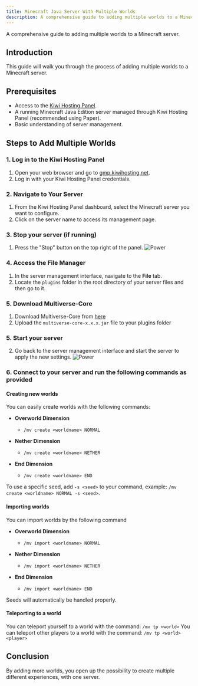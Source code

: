 ```yaml
---
title: Minecraft Java Server With Multiple Worlds
description: A comprehensive guide to adding multiple worlds to a Minecraft server.
---
```

A comprehensive guide to adding multiple worlds to a Minecraft server.

## Introduction

This guide will walk you through the process of adding multiple worlds to a Minecraft server.

## Prerequisites

- Access to the [Kiwi Hosting Panel](https://gmp.kiwihosting.net).
- A running Minecraft Java Edition server managed through Kiwi Hosting Panel (recommended using Paper).
- Basic understanding of server management.

## Steps to Add Multiple Worlds

### 1. Log in to the Kiwi Hosting Panel

1. Open your web browser and go to [gmp.kiwihosting.net](https://gmp.kiwihosting.net).
2. Log in with your Kiwi Hosting Panel credentials.

### 2. Navigate to Your Server

1. From the Kiwi Hosting Panel dashboard, select the Minecraft server you want to configure.
2. Click on the server name to access its management page.

### 3. Stop your server (if running)

1. Press the "Stop" button on the top right of the panel.
![Power](/assets/actions/power/stop.png)

### 4. Access the File Manager

1. In the server management interface, navigate to the **File** tab.
2. Locate the `plugins` folder in the root directory of your server files and then go to it.

### 5. Download Multiverse-Core

1. Download Multiverse-Core from [here](https://github.com/Multiverse/Multiverse-Core/releases/latest)
2. Upload the `multiverse-core-x.x.x.jar` file to your plugins folder

### 5. Start your server

2. Go back to the server management interface and start the server to apply the new settings.
![Power](/assets/actions/power/start.png)

### 6. Connect to your server and run the following commands as provided

#### Creating new worlds

You can easily create worlds with the following commands:

- **Overworld Dimension**
    - `/mv create <worldname> NORMAL`

- **Nether Dimension**
    - `/mv create <worldname> NETHER`

- **End Dimension**
    - `/mv create <worldname> END`

To use a specific seed, add `-s <seed>` to your command, example: `/mv create <worldname> NORMAL -s <seed>`.

#### Importing worlds

You can import worlds by the following command

- **Overworld Dimension**
    - `/mv import <worldname> NORMAL`

- **Nether Dimension**
    - `/mv import <worldname> NETHER`

- **End Dimension**
    - `/mv import <worldname> END`

Seeds will automatically be handled properly.

#### Teleporting to a world

You can teleport yourself to a world with the command: `/mv tp <world>`
You can teleport other players to a world with the command: `/mv tp <world> <player>`

## Conclusion

By adding more worlds, you open up the possibility to create multiple different experiences, with one server.
